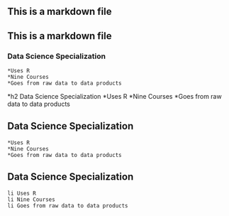## This is a markdown file
## This is a markdown file
### Data Science Specialization
	*Uses R
	*Nine Courses
	*Goes from raw data to data products
*h2 Data Science Specialization
	*Uses R
	*Nine Courses
	*Goes from raw data to data products
## Data Science Specialization
	*Uses R
	*Nine Courses
	*Goes from raw data to data products
## Data Science Specialization
	li Uses R
	li Nine Courses
	li Goes from raw data to data products

